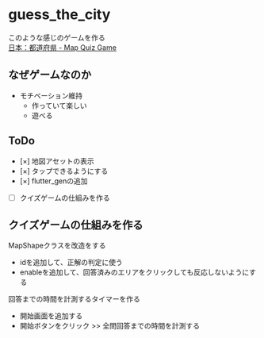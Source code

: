 # guess_the_city

このような感じのゲームを作る  
[日本：都道府県 - Map Quiz Game](https://www.geoguessr.com/ja/vgp/3184)

## なぜゲームなのか

- モチベーション維持
  - 作っていて楽しい
  - 遊べる

## ToDo

- [×] 地図アセットの表示
- [×] タップできるようにする
- [×] flutter_genの追加
- [ ] クイズゲームの仕組みを作る
 
## クイズゲームの仕組みを作る

MapShapeクラスを改造をする

- idを追加して、正解の判定に使う 
- enableを追加して、回答済みのエリアをクリックしても反応しないようにする

回答までの時間を計測するタイマーを作る

- 開始画面を追加する
- 開始ボタンをクリック >> 全問回答までの時間を計測する
